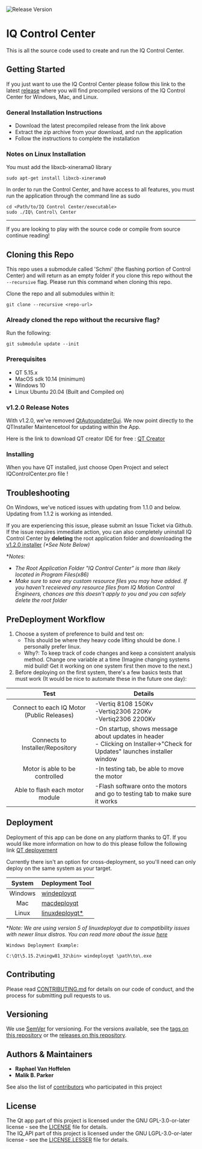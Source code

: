 ![Release Version](https://img.shields.io/badge/Release-v1.2.1-green)

# IQ Control Center

This is all the source code used to create and run the IQ Control Center.

## Getting Started

If you just want to use the IQ Control Center please follow this link to the latest [release](https://github.com/iq-motion-control/iq-control-center/releases) where you will find precompiled versions of the IQ Control Center for Windows, Mac, and Linux.

### General Installation Instructions
- Download the latest precompiled release from the link above
- Extract the zip archive from your download, and run the application
- Follow the instructions to complete the installation

### Notes on Linux Installation
You must add the libxcb-xinerama0 library
```
sudo apt-get install libxcb-xinerama0
```
In order to run the Control Center, and have access to all features, you must run the application through the command line as sudo
```
cd <Path/to/IQ Control Center/executable>
sudo ./IQ\ Control\ Center
```
-----------------  
If you are looking to play with the source code or compile from source continue reading!

## Cloning this Repo

This repo uses a submodule called 'Schmi' (the flashing portion of Control Center) and will return as an empty folder if you clone this repo without the `--recursive` flag. Please run this command when cloning this repo.

Clone the repo and all submodules within it:  

``` shell
git clone --recursive <repo-url>
```

### Already cloned the repo without the recursive flag?

Run the following:  

``` shell
git submodule update --init
```

### Prerequisites

- QT 5.15.x
- MacOS sdk 10.14 (minimum)
- Windows 10
- Linux Ubuntu 20.04 (Built and Compiled on)
  
### v1.2.0 Release Notes
With v1.2.0, we've removed [QtAutoupdaterGui](https://github.com/Skycoder42/QtAutoUpdater/releases/tag/2.1.5-4). We now point directly to the QTInstaller Maintencetool for updating within the App.

Here is the link to download QT creator IDE for free : [QT Creator](https://www.qt.io/download-qt-installer)


### Installing

When you have QT installed, just choose Open Project and select IQControlCenter.pro file !

## Troubleshooting

On Windows, we've noticed issues with updating from 1.1.0 and below. Updating from 1.1.2 is working as intended. 

If you are experiencing this issue, please submit an Issue Ticket via Github. If the issue requires immediate action, you can also completely uninstall IQ Control Center by **deleting** the root application folder and downloading the [v1.2.0 installer](https://github.com/iq-motion-control/iq-control-center/releases/tag/v1.2.0) _(*See Note Below)_

**Notes:* 
* *The Root Application Folder "IQ Control Center" is more than likely located in Program Files(x86)*
* *Make sure to save any custom resource files you may have added. If you haven't receieved any resource files from IQ Motion Control Engineers, chances are this doesn't apply to you and you can safely delete the root folder*

## PreDeployment Workflow 

1. Choose a system of preference to build and test on:
    - This should be where they heavy code lifting should be done. I personally prefer linux.
    - Why?: To keep track of code changes and keep a consistent analysis method. Change one variable at a time (Imagine changing systems mid build! Get it working on one system first then move to the next.)
2. Before deploying on the first system, there's a few basics tests that must work (It would be nice to automate these in the future one day):

|                    Test                    |                                                            Details                                                             |
| :----------------------------------------: | ------------------------------------------------------------------------------------------------------------------------------ |
| Connect to each IQ Motor (Public Releases) | -Vertiq 8108 150Kv <br> -Vertiq2306 220Kv <br> -Vertiq2306 2200Kv                                                              |
|      Connects to Installer/Repository      | -On startup, shows message about updates in header <br> - Clicking on Installer->"Check for Updates" launches installer window |
|       Motor is able to be controlled       | -In testing tab, be able to move the motor                                                                                     |
|      Able to flash each motor module       | -Flash software onto the motors and go to testing tab to make sure it works                                                    |

## Deployment

Deployment of this app can be done on any platform thanks to QT. If you would like more information on how to do this please follow the following link [QT deployement](https://doc.qt.io/qt-5/deployment.html)

Currently there isn't an option for cross-deployment, so you'll need can only deploy on the same system as your target.

|  System | Deployment Tool                                                               |
|:-------:|-------------------------------------------------------------------------------|
| Windows |  [windeployqt](https://doc.qt.io/qt-5/macos-deployment.html)			      |
| Mac     |  [macdeployqt](https://doc.qt.io/qt-5/macos-deployment.html)   			  	  |  
| Linux   |  [linuxdeployqt*](https://github.com/probonopd/linuxdeployqt/releases/tag/5)  |

**Note: We are using version 5 of linuxdeployqt due to compatibility issues with newer linux distros. You can read more about the issue [here](https://github.com/probonopd/linuxdeployqt/issues/340)*


```
Windows Deployment Example:

C:\Qt\5.15.2\mingw81_32\bin> windeployqt \path\to\.exe
```

## Contributing

Please read [CONTRIBUTING.md](CONTRIBUTING.md) for details on our code of conduct, and the process for submitting pull requests to us.

## Versioning

We use [SemVer](http://semver.org/) for versioning. For the versions available, see the [tags on this repository](https://github.com/iq-motion-control/iq-control-center/tags) or the [releases on this repository](https://github.com/iq-motion-control/iq-control-center/releases).

## Authors & Maintainers

* **Raphael Van Hoffelen** 
* **Malik B. Parker**

See also the list of [contributors](contributors.md) who participated in this project

## License

The Qt app part of this project is licensed under the GNU GPL-3.0-or-later license  - see the [LICENSE](LICENSE) file for details.  
The IQ_API part of this project is licensed under the GNU LGPL-3.0-or-later license - see the [LICENSE.LESSER](App/IQ_api/LICENSE.LESSER) file for details.
